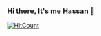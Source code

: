 ### Hi there, It's me Hassan  👋

[![HitCount](http://hits.dwyl.com/hasstariq/hasstariq.svg)](http://hits.dwyl.com/hasstariq/hasstariq)

<!--
**hasstariq/hasstariq** is a ✨ _special_ ✨ repository because its `README.md` (this file) appears on your GitHub profile.

Here are some ideas to get you started:

- 🔭 I’m currently working on Amazon Web Services certification 
- 🌱 I’m currently learning big data 
- 👯 I’m looking to collaborate on ...
- 🤔 I’m looking for help with ...
- 💬 Ask me about ...
- 📫 How to reach me: ...
- 😄 Pronouns: ...
- ⚡ Fun fact: ...
-->
